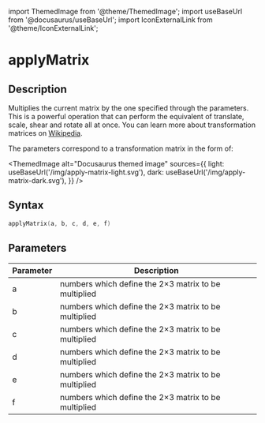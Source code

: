 import ThemedImage from '@theme/ThemedImage';
import useBaseUrl from '@docusaurus/useBaseUrl';
import IconExternalLink from '@theme/IconExternalLink';

# applyMatrix

## Description

Multiplies the current matrix by the one specified through the parameters. This is a powerful operation that can perform the equivalent of translate, scale, shear and rotate all at once. You can learn more about transformation matrices on [Wikipedia<IconExternalLink />](https://en.wikipedia.org/wiki/Transformation_matrix).

The parameters correspond to a transformation matrix in the form of:

<ThemedImage
  alt="Docusaurus themed image"
  sources={{
    light: useBaseUrl('/img/apply-matrix-light.svg'),
    dark: useBaseUrl('/img/apply-matrix-dark.svg'),
  }}
/>

## Syntax

```c
applyMatrix(a, b, c, d, e, f)
```

## Parameters

| Parameter | Description                                          |
| --------- | ---------------------------------------------------- |
| a         | numbers which define the 2×3 matrix to be multiplied |
| b         | numbers which define the 2×3 matrix to be multiplied |
| c         | numbers which define the 2×3 matrix to be multiplied |
| d         | numbers which define the 2×3 matrix to be multiplied |
| e         | numbers which define the 2×3 matrix to be multiplied |
| f         | numbers which define the 2×3 matrix to be multiplied |

